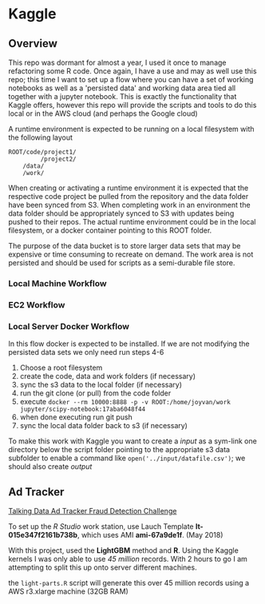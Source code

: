 # Kaggle

## Overview

This repo was dormant for almost a year, I used it once to manage refactoring some R code. Once again, I have a use and may as well use this repo;  this time I want to set up a flow where you can have a set of working notebooks as well as a 'persisted data' and working data area tied all together with a jupyter notebook.  This is exactly the functionality that Kaggle offers, however this repo will provide the scripts and tools to do this local or in the AWS cloud (and perhaps the Google cloud)

A runtime environment is expected to be running on a local filesystem with the following layout
```
ROOT/code/project1/
         /project2/
    /data/
    /work/
```

When creating or activating a runtime environment it is expected that the respective code project be pulled from the repository and the data folder have been synced from S3. When completing work in an environment the data folder should be appropriately synced to S3 with updates being pushed to their repos. The actual runtime environment could be in the local filesystem, or a docker container pointing to this ROOT folder.

The purpose of the data bucket is to store larger data sets that may be expensive or time consuming to recreate on demand. The work area is not persisted and should be used for scripts as a semi-durable file store.

### Local Machine Workflow



### EC2 Workflow



### Local Server Docker Workflow
In this flow docker is expected to be installed. If we are not modifying the persisted data sets we only need run steps 4-6

1. Choose a root filesystem
2. create the code, data and work folders (if necessary)
3. sync the s3 data to the local folder (if necessary)
4. run the git clone (or pull) from the code folder
5. execute `docker --rm 10000:8888 -p -v ROOT:/home/joyvan/work jupyter/scipy-notebook:17aba6048f44`
6. when done executing run git push
7. sync the local data folder back to s3 (if necessary)


To make this work with Kaggle you want to create a *input* as a sym-link one directory below the script folder pointing to the appropriate s3 data subfolder to enable a command like `open('../input/datafile.csv')`;   we should also create *output*

## Ad Tracker
[Talking Data Ad Tracker Fraud Detection Challenge](https://www.kaggle.com/c/talkingdata-adtracking-fraud-detection)

To set up the *R Studio* work station, use Lauch Template **lt-015e347f2161b738b**, which uses AMI **ami-67a9de1f**. (May 2018)

 With this project, used the **LightGBM** method and **R**.  Using the Kaggle kernels I was only able to use *45 million* records. With 2 hours to go I am attempting to split this up onto server different machines.

the `light-parts.R` script will generate this over 45 million records using a AWS r3.xlarge machine (32GB RAM)
